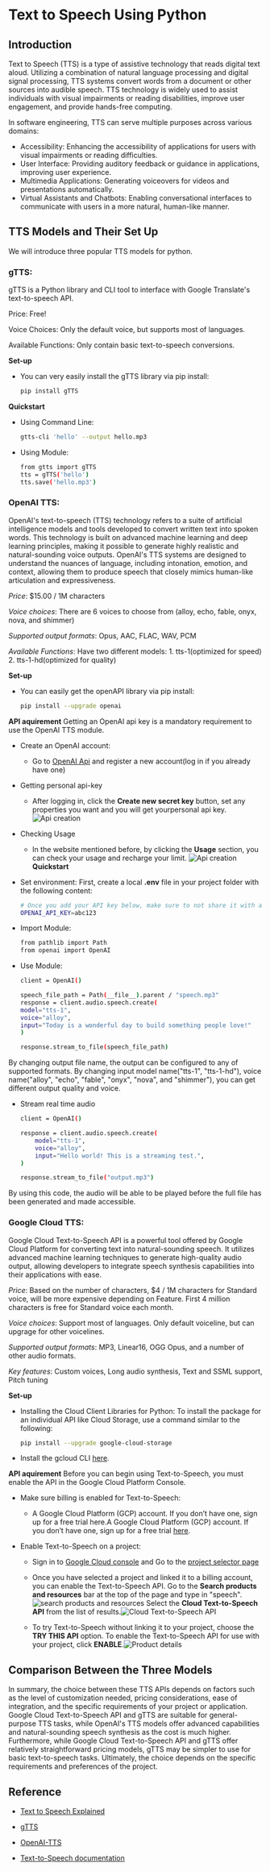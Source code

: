 # Text to Speech Using Python

## Introduction

Text to Speech (TTS) is a type of assistive technology that reads digital text aloud. Utilizing a combination of natural language processing and digital signal processing, TTS systems convert words from a document or other sources into audible speech. TTS technology is widely used to assist individuals with visual impairments or reading disabilities, improve user engagement, and provide hands-free computing.

In software engineering, TTS can serve multiple purposes across various domains:
- Accessibility: Enhancing the accessibility of applications for users with visual impairments or reading difficulties.
- User Interface: Providing auditory feedback or guidance in applications, improving user experience.
- Multimedia Applications: Generating voiceovers for videos and presentations automatically.
- Virtual Assistants and Chatbots: Enabling conversational interfaces to communicate with users in a more natural, human-like manner.

## TTS Models and Their Set Up

We will introduce three popular TTS models for python. 

### gTTS:

gTTS is a Python library and CLI tool to interface with Google Translate's text-to-speech API. 

Price: Free!

Voice Choices: Only the default voice, but supports most of languages.

Available Functions: Only contain basic text-to-speech conversions.

**Set-up**

- You can very easily install the gTTS library via pip install: 

    ```bash
    pip install gTTS
    ```

**Quickstart**

- Using Command Line:
    ```bash
    gtts-cli 'hello' --output hello.mp3
    ```

- Using Module:
    ```bash
    from gtts import gTTS
    tts = gTTS('hello')
    tts.save('hello.mp3')
    ```

### OpenAI TTS:


OpenAI's text-to-speech (TTS) technology refers to a suite of artificial intelligence models and tools developed to convert written text into spoken words. This technology is built on advanced machine learning and deep learning principles, making it possible to generate highly realistic and natural-sounding voice outputs. OpenAI's TTS systems are designed to understand the nuances of language, including intonation, emotion, and context, allowing them to produce speech that closely mimics human-like articulation and expressiveness.


*Price*: 	$15.00 / 1M characters

*Voice choices*: There are 6 voices to choose from (alloy, echo, fable, onyx, nova, and shimmer)

*Supported output formats*: Opus, AAC, FLAC, WAV, PCM

*Available Functions*: Have two different models: 1. tts-1(optimized for speed) 2. tts-1-hd(optimized for quality)


**Set-up**

- You can easily get the openAPI library via pip install: 

    ```bash
    pip install --upgrade openai
    ```

**API aquirement**
Getting an OpenAI api key is a mandatory requirement to use the OpenAI TTS module.
- Create an OpenAI account:
    - Go to [OpenAI Api](https://platform.openai.com/api-keys/) and register a new account(log in if you already have one)
- Getting personal api-key
    - After logging in, click the **Create new secret key** button, set any properties you want and you will get    yourpersonal api key.
    ![Api creation](Text_to_Speech_openAI_api.png)
- Checking Usage
    - In the website mentioned before, by clicking the **Usage** section, you can check your usage and recharge your limit.
    ![Api creation](Text_to_Speech_openAI_usage.png)
**Quickstart**

- Set environment:
First, create a local **.env** file in your project folder with the following content:
    ```bash
    # Once you add your API key below, make sure to not share it with anyone! The API key should remain private.
    OPENAI_API_KEY=abc123
    ```

- Import Module:
    ```bash
    from pathlib import Path
    from openai import OpenAI
    ```

- Use Module:
    ```bash
    client = OpenAI()

    speech_file_path = Path(__file__).parent / "speech.mp3"
    response = client.audio.speech.create(
    model="tts-1",
    voice="alloy",
    input="Today is a wonderful day to build something people love!"
    )

    response.stream_to_file(speech_file_path)
    ```
By changing output file name, the output can be configured to any of supported formats. By changing input model name("tts-1", "tts-1-hd"), voice name("alloy", "echo", "fable", "onyx", "nova", and "shimmer"), you can get different output quality and voice.

- Stream real time audio
    ```bash
    client = OpenAI()

    response = client.audio.speech.create(
        model="tts-1",
        voice="alloy",
        input="Hello world! This is a streaming test.",
    )

    response.stream_to_file("output.mp3")
    ```
By using this code, the audio will be able to be played before the full file has been generated and made accessible.



### Google Cloud TTS:

Google Cloud Text-to-Speech API is a powerful tool offered by Google Cloud Platform for converting text into natural-sounding speech. It utilizes advanced machine learning techniques to generate high-quality audio output, allowing developers to integrate speech synthesis capabilities into their applications with ease.


*Price*: Based on the number of characters, $4 / 1M characters for Standard voice, will be more expensive depending on Feature. First 4 million characters is free for Standard voice each month.

*Voice choices*: Support most of languages. Only default voiceline, but can upgrage for other voicelines.

*Supported output formats*: MP3, Linear16, OGG Opus, and a number of other audio formats.

*Key features*: Custom voices, Long audio synthesis, Text and SSML support, Pitch tuning

**Set-up**

- Installing the Cloud Client Libraries for Python:
To install the package for an individual API like Cloud Storage, use a command similar to the following:
    ```bash
    pip install --upgrade google-cloud-storage
    ```

- Install the gcloud CLI [here](https://cloud.google.com/sdk/docs/install).

**API aquirement**
Before you can begin using Text-to-Speech, you must enable the API in the Google Cloud Platform Console. 

- Make sure billing is enabled for Text-to-Speech:
    - A Google Cloud Platform (GCP) account. If you don’t have one, sign up for a free trial here.A Google Cloud Platform (GCP) account. If you don’t have one, sign up for a free trial [here](https://cloud.google.com/free?hl=en).

- Enable Text-to-Speech on a project:
    - Sign in to [Google Cloud console](https://console.cloud.google.com/?_ga=2.129120079.235760447.1710698738-1413217027.1710698726&_gl=1*kikz2f*_up*MQ..&gclid=Cj0KCQjwhtWvBhD9ARIsAOP0GojMbBDoPoxjjjBzHoMMO_J0Q0Px3S3uaXCqBS0b4HzfBOtlK0klpAQaAkwMEALw_wcB&gclsrc=aw.ds) and Go to the [project selector page](https://console.cloud.google.com/projectselector2/home/dashboard?_ga=2.128728655.235760447.1710698738-1413217027.1710698726&_gl=1*195xabo*_up*MQ..&gclid=Cj0KCQjwhtWvBhD9ARIsAOP0GojMbBDoPoxjjjBzHoMMO_J0Q0Px3S3uaXCqBS0b4HzfBOtlK0klpAQaAkwMEALw_wcB&gclsrc=aw.ds)
    
    - Once you have selected a project and linked it to a billing account, you can enable the Text-to-Speech API. Go to the **Search products and resources** bar at the top of the page and type in "speech". ![search products and resources](Text_to_Speech_CloudAPI.png)
    Select the **Cloud Text-to-Speech API** from the list of results.![Cloud Text-to-Speech API](Text_to_Speech_CloudAPI_2.png)

    - To try Text-to-Speech without linking it to your project, choose the **TRY THIS API** option. To enable the Text-to-Speech API for use with your project, click **ENABLE**.![Product details](Text_to_Speech_CloudAPI_3.png)


## Comparison Between the Three Models

In summary, the choice between these TTS APIs depends on factors such as the level of customization needed, pricing considerations, ease of integration, and the specific requirements of your project or application. Google Cloud Text-to-Speech API and gTTS are suitable for general-purpose TTS tasks, while OpenAI's TTS models offer advanced capabilities and natural-sounding speech synthesis as the cost is much higher. Furthermore, while Google Cloud Text-to-Speech API and gTTS offer relatively straightforward pricing models, gTTS may be simpler to use for basic text-to-speech tasks. Ultimately, the choice depends on the specific requirements and preferences of the project.

## Reference

* [Text to Speech Explained](https://speechify.com/blog/text-to-speech-explained-a-comprehensive-guide/)

* [gTTS](https://pypi.org/project/gTTS/)

* [OpenAI-TTS](https://platform.openai.com/docs/guides/text-to-speech/)

* [Text-to-Speech documentation](https://cloud.google.com/text-to-speech/docs)